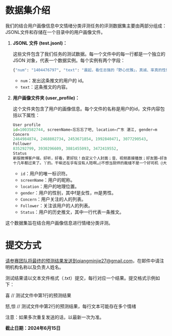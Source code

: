 # 数据集介绍

我们的结合用户画像信息中文情绪分类评测任务的评测数据集主要由两部分组成：JSONL文件和存储在一个目录中的用户画像文件。

1. **JSONL 文件 (test.jsonl)：** 

   这些文件包含了我们任务的测试数据。每一个文件中的每一行都是一个独立的 JSON 对象，代表一个数据实例。每个实例有两个字段：

   ```python
   {"num": "1404476797", "text": "晨起，看任志强的「野心优雅」，真诚、率真的性情中人无疑是有人格魅力的。"}
   ```

   - `num`：发出这条推文的用户的 id。
   - `text`：这条推文的内容。

2. **用户画像文件夹 (user_profile)：** 

   这个文件夹包含了用户的画像信息。每个文件的名称是用户的id，文件内容包括以下属性：

   ```python
   User profile
   id=1003582744, screenName=忘忘忘了吧, location=广东 湛江, gender=m
   Concern
   2464984874, 2468802734, 2453671854, 1992840471, 3077290543,
   Follower
   835292799, 3930296609, 3881455093, 3472419552,	
   Status
   新版微博客户端，好听，好看，更好玩！自定义个人封面；音、视频直接播放；好友圈—好友消息不错过；支持屏蔽广告微博；广场音乐、电影、美食等频道升级。[good]快试试一键听歌：http://t.cn/zH4S4xq 下载地址：http://t.cn/8kNWJX9
   十几年都过来了。丫的。干嘛还在乎有没有人陪啊…@不想当厨师的裁缝不是一个好司机 @大梧阿- @符雅雅就素一败家女 @菻國凍 @小菲vvv 我在:http://t.cn/zQ8Db0d
   ```

   - `id`：用户的唯一标识符。
   - `screenName`：用户的昵称。
   - `location`：用户的地理位置。
   - `gender`：用户的性别，其中f是女性，m是男性。
   - `Concern`：用户关注的人的列表。
   - `Follower`：关注该用户的人的列表。
   - `Status`：用户的历史推文，其中一行代表一条推文。

这个数据集旨在结合用户画像信息进行情绪分类评测。

# 提交方式
请参赛团队将最终的预测结果发送到qiangminjie27@gmail.com，在邮件中请注明机构名称以及负责人姓名。

测试结果请以文本文件格式（.txt）提交，每行对应一个结果。提交格式示例如下：

喜          // 测试文件中第1行的预测结果

怒,惊       // 测试文件中第2行的预测结果，每行文本可能存在多个情绪

注意：如果多次重复发送的话，以最新一次为准。

**截止日期：2024年6月15日**
